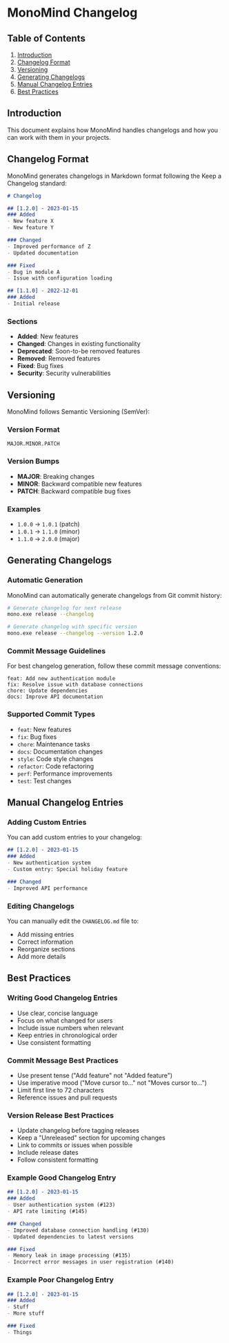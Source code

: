 # MonoMind Changelog

## Table of Contents
1. [Introduction](#introduction)
2. [Changelog Format](#changelog-format)
3. [Versioning](#versioning)
4. [Generating Changelogs](#generating-changelogs)
5. [Manual Changelog Entries](#manual-changelog-entries)
6. [Best Practices](#best-practices)

## Introduction

This document explains how MonoMind handles changelogs and how you can work with them in your projects.

## Changelog Format

MonoMind generates changelogs in Markdown format following the Keep a Changelog standard:

```markdown
# Changelog

## [1.2.0] - 2023-01-15
### Added
- New feature X
- New feature Y

### Changed
- Improved performance of Z
- Updated documentation

### Fixed
- Bug in module A
- Issue with configuration loading

## [1.1.0] - 2022-12-01
### Added
- Initial release
```

### Sections
- **Added**: New features
- **Changed**: Changes in existing functionality
- **Deprecated**: Soon-to-be removed features
- **Removed**: Removed features
- **Fixed**: Bug fixes
- **Security**: Security vulnerabilities

## Versioning

MonoMind follows Semantic Versioning (SemVer):

### Version Format
`MAJOR.MINOR.PATCH`

### Version Bumps
- **MAJOR**: Breaking changes
- **MINOR**: Backward compatible new features
- **PATCH**: Backward compatible bug fixes

### Examples
- `1.0.0` → `1.0.1` (patch)
- `1.0.1` → `1.1.0` (minor)
- `1.1.0` → `2.0.0` (major)

## Generating Changelogs

### Automatic Generation
MonoMind can automatically generate changelogs from Git commit history:

```bash
# Generate changelog for next release
mono.exe release --changelog

# Generate changelog with specific version
mono.exe release --changelog --version 1.2.0
```

### Commit Message Guidelines
For best changelog generation, follow these commit message conventions:

```
feat: Add new authentication module
fix: Resolve issue with database connections
chore: Update dependencies
docs: Improve API documentation
```

### Supported Commit Types
- `feat`: New features
- `fix`: Bug fixes
- `chore`: Maintenance tasks
- `docs`: Documentation changes
- `style`: Code style changes
- `refactor`: Code refactoring
- `perf`: Performance improvements
- `test`: Test changes

## Manual Changelog Entries

### Adding Custom Entries
You can add custom entries to your changelog:

```markdown
## [1.2.0] - 2023-01-15
### Added
- New authentication system
- Custom entry: Special holiday feature

### Changed
- Improved API performance
```

### Editing Changelogs
You can manually edit the `CHANGELOG.md` file to:
- Add missing entries
- Correct information
- Reorganize sections
- Add more details

## Best Practices

### Writing Good Changelog Entries
- Use clear, concise language
- Focus on what changed for users
- Include issue numbers when relevant
- Keep entries in chronological order
- Use consistent formatting

### Commit Message Best Practices
- Use present tense ("Add feature" not "Added feature")
- Use imperative mood ("Move cursor to..." not "Moves cursor to...")
- Limit first line to 72 characters
- Reference issues and pull requests

### Version Release Best Practices
- Update changelog before tagging releases
- Keep a "Unreleased" section for upcoming changes
- Link to commits or issues when possible
- Include release dates
- Follow consistent formatting

### Example Good Changelog Entry
```markdown
## [1.2.0] - 2023-01-15
### Added
- User authentication system (#123)
- API rate limiting (#145)

### Changed
- Improved database connection handling (#130)
- Updated dependencies to latest versions

### Fixed
- Memory leak in image processing (#135)
- Incorrect error messages in user registration (#140)
```

### Example Poor Changelog Entry
```markdown
## [1.2.0] - 2023-01-15
### Added
- Stuff
- More stuff

### Fixed
- Things
```